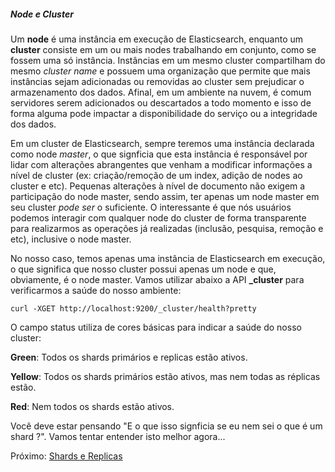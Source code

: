 ##### Node e Cluster

Um __node__ é uma instância em execução de Elasticsearch, enquanto um __cluster__ consiste em um ou mais nodes trabalhando em conjunto, como se fossem uma só instância. Instâncias em um mesmo cluster compartilham do mesmo _cluster name_ e possuem uma organização que permite que mais instâncias sejam adicionadas ou removidas ao cluster sem prejudicar o armazenamento dos dados. Afinal, em um ambiente na nuvem, é comum servidores serem adicionados ou descartados a todo momento e isso de forma alguma pode impactar a disponibilidade do serviço ou a integridade dos dados.

Em um cluster de Elasticsearch, sempre teremos uma instância declarada como node _master_, o que signficia que esta instância é responsável por lidar com alterações abrangentes que venham a modificar informações a nível de cluster (ex: criação/remoção de um index, adição de nodes ao cluster e etc). Pequenas alterações à nível de documento não exigem a participação do node master, sendo assim, ter apenas um node master em seu cluster _pode ser_ o suficiente. O interessante é que nós usuários podemos interagir com qualquer node do cluster de forma transparente para realizarmos as operações já realizadas (inclusão, pesquisa, remoção e etc), inclusive o node master.

No nosso caso, temos apenas uma instância de Elasticsearch em execução, o que significa que nosso cluster possui apenas um node e que, obviamente, é o node master. Vamos utilizar abaixo a API **_cluster** para verificarmos a saúde do nosso ambiente:

```
curl -XGET http://localhost:9200/_cluster/health?pretty
```

O campo status utiliza de cores básicas para indicar a saúde do nosso cluster:

__Green__: Todos os shards primários e replicas estão ativos.  

__Yellow__: Todos os shards primários estão ativos, mas nem todas as réplicas estão.

__Red__: Nem todos os shards estão ativos.

Você deve estar pensando "E o que isso signficia se eu nem sei o que é um shard ?". Vamos tentar entender isto melhor agora...

Próximo: [Shards e Replicas](/pages/shards_replicas.md)
